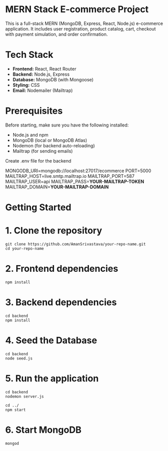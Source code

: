 # MERN Stack E-commerce Project

This is a full-stack MERN (MongoDB, Express, React, Node.js) e-commerce application. It includes user registration, product catalog, cart, checkout with payment simulation, and order confirmation.

# Tech Stack

- **Frontend:** React, React Router
- **Backend:** Node.js, Express
- **Database:** MongoDB (with Mongoose)
- **Styling:** CSS
- **Email:** Nodemailer (Mailtrap)

# Prerequisites

Before starting, make sure you have the following installed:

- Node.js and npm
- MongoDB (local or MongoDB Atlas)
- Nodemon (for backend auto-reloading)
- Mailtrap (for sending emails)

Create .env file for the backend

MONGODB_URI=mongodb://localhost:27017/ecommerce
PORT=5000
MAILTRAP_HOST=live.smtp.mailtrap.io
MAILTRAP_PORT=587
MAILTRAP_USER=api
MAILTRAP_PASS=**YOUR-MAILTRAP-TOKEN**
MAILTRAP_DOMAIN=**YOUR-MAILTRAP-DOMAIN**

# Getting Started

# 1. Clone the repository

```
git clone https://github.com/AmanSrivastava/your-repo-name.git
cd your-repo-name
```

# 2. Frontend dependencies

```
npm install
```

# 3. Backend dependencies

```
cd backend
npm install
```

# 4. Seed the Database

```
cd backend
node seed.js
```

# 5. Run the application

```
cd backend
nodemon server.js

cd ../
npm start
```

# 6. Start MongoDB

```
mongod

```

